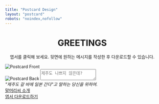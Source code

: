 ```yaml
---
title: "Postcard Design"
layout: "postcard"
robots: "noindex,nofollow"
---
```

<h1 style="text-align:center;">GREETINGS</h1>
<p style="text-align:center;">엽서를 클릭해 보세요. 뒷면에 원하는 메시지를 작성한 후 다운로드할 수 있습니다.</p>
<div class="postcard-container">
  <div class="postcard" id="postcard">
    <img id="front" src="/images/postcard-4.png" alt="Postcard Front" class="front">
    <div class="back-container" id="back-container">
      <img id="back" src="/images/postcard-back.png" alt="Postcard Back" class="back">
      <textarea id="message" placeholder="제주도 나쁘지 않은데?"></textarea>
    </div>
  </div>
  <em class="intro">
    "제주도 갈 바에 일본 간다"고 말하는 당신을 위하여.
  </em>
  <div class="download-links">
    <a href="https://kangminsuk.com/mal/">말머리씨 소개</a>
    <br>
    <a href="#" id="download-link">엽서 다운로드하기</a>
  </div>
</div>